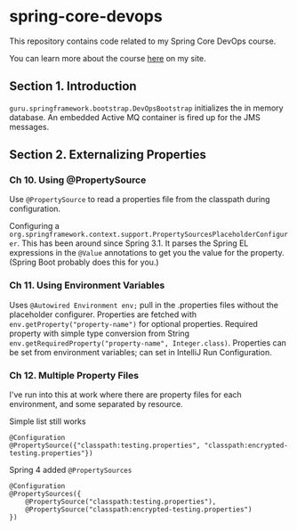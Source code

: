 # spring-core-devops
This repository contains code related to my Spring Core DevOps course.

You can learn more about the course [here](http://courses.springframework.guru/courses/spring-core-dev-ops) on my site.

## Section 1. Introduction
`guru.springframework.bootstrap.DevOpsBootstrap` initializes the in memory database.
An embedded Active MQ container is fired up for the JMS messages.

## Section 2. Externalizing Properties

### Ch 10. Using @PropertySource

Use `@PropertySource` to read a properties file from the classpath during configuration.

Configuring a `org.springframework.context.support.PropertySourcesPlaceholderConfigurer`. This has been around since
Spring 3.1. It parses the Spring EL expressions in the `@Value` annotations to get you the value for the property.
(Spring Boot probably does this for you.)

### Ch 11. Using Environment Variables

Uses `@Autowired Environment env;` pull in the .properties files without the placeholder configurer.
Properties are fetched with `env.getProperty("property-name")` for optional properties.
Required property with simple type conversion from String `env.getRequiredProperty("property-name", Integer.class)`.
Properties can be set from environment variables; can set in IntelliJ Run Configuration.

### Ch 12. Multiple Property Files

I've run into this at work where there are property files for each environment, and some separated by resource.

Simple list still works
```text
@Configuration
@PropertySource({"classpath:testing.properties", "classpath:encrypted-testing.properties"})
```

Spring 4 added `@PropertySources`
```text
@Configuration
@PropertySources({
    @PropertySource("classpath:testing.properties"),
    @PropertySource("classpath:encrypted-testing.properties")
})
```
